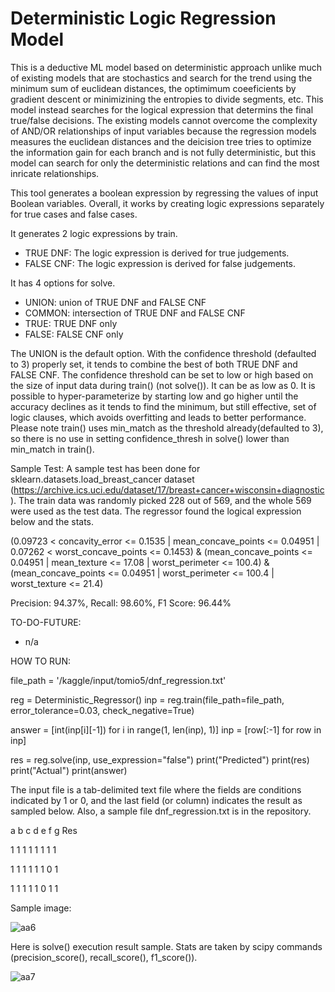# Deterministic Logic Regression Model

This is a deductive ML model based on deterministic approach unlike much of existing models that are stochastics and search for the trend using the minimum sum of euclidean distances, the optimimum coeeficients by gradient descent or minimizining the entropies to divide segments, etc.  This model instead searches for the logical expression that determins the final true/false decisions.  The existing models cannot overcome the complexity of AND/OR relationships of input variables because the regression models measures the euclidean distances and the deicision tree tries to optimize the information gain for each branch and is not fully deterministic, but this model can search for only the deterministic relations and can find the most inricate relationships.

This tool generates a boolean expression by regressing the values of input Boolean variables.  Overall, it works by creating logic expressions separately for true cases and false cases.

It generates 2 logic expressions by train.
- TRUE DNF: The logic expression is derived for true judgements.  
- FALSE CNF: The logic expression is derived for false judgements.  

It has 4 options for solve.
- UNION: union of TRUE DNF and FALSE CNF
- COMMON: intersection of TRUE DNF and FALSE CNF
- TRUE: TRUE DNF only
- FALSE: FALSE CNF only

The UNION is the default option.  With the confidence threshold (defaulted to 3) properly set, it tends to combine the best of both TRUE DNF and FALSE CNF.  The confidence threshold can be set to low or high based on the size of input data during train() (not solve()).  It can be as low as 0.  It is possible to hyper-parameterize by starting low and go higher until the accuracy declines as it tends to find the minimum, but still effective, set of logic clauses, which avoids overfitting and leads to better performance.  Please note train() uses min_match as the threshold already(defaulted to 3), so there is no use in setting confidence_thresh in solve() lower than min_match in train().

Sample Test:
A sample test has been done for sklearn.datasets.load_breast_cancer dataset (https://archive.ics.uci.edu/dataset/17/breast+cancer+wisconsin+diagnostic).  The train data was randomly picked 228 out of 569, and the whole 569 were used as the test data.  The regressor found the logical expression below and the stats.

(0.09723 < concavity_error <= 0.1535 | mean_concave_points <= 0.04951 | 0.07262 < worst_concave_points <= 0.1453) & (mean_concave_points <= 0.04951 | mean_texture <= 17.08 | worst_perimeter <= 100.4) & (mean_concave_points <= 0.04951 | worst_perimeter <= 100.4 | worst_texture <= 21.4)

Precision: 94.37%, 
Recall: 98.60%, 
F1 Score: 96.44%

TO-DO-FUTURE:
- n/a

HOW TO RUN:

file_path = '/kaggle/input/tomio5/dnf_regression.txt'

reg = Deterministic_Regressor()
inp = reg.train(file_path=file_path, error_tolerance=0.03, check_negative=True)

answer = [int(inp[i][-1]) for i in range(1, len(inp), 1)]
inp = [row[:-1] for row in inp]

res = reg.solve(inp, use_expression="false")
print("Predicted")
print(res)
print("Actual")
print(answer)

The input file is a tab-delimited text file where the fields are conditions indicated by 1 or 0, and the last field (or column) indicates the result as sampled below.  Also, a sample file dnf_regression.txt is in the repository.

a	b	c	d	e	f	g	Res

1	1	1	1	1	1	1	1

1	1	1	1	1	1	0	1

1	1	1	1	1	0	1	1

Sample image:

![aa6](https://github.com/tomkob9999/dnf_regression_resolver/assets/96751911/3bc22090-5ed2-46b0-b5bb-a1998b539286)

Here is solve() execution result sample.  Stats are taken by scipy commands (precision_score(), recall_score(), f1_score()).

![aa7](https://github.com/tomkob9999/dnf_regression_solver/assets/96751911/4b45de5d-9288-41b5-b1d6-233e5211af34)

